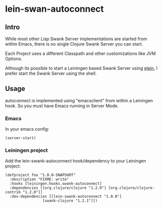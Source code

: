 # lein-swan-autoconnect

## Intro 

While most other Lisp Swank Server implementations are started from
within Emacs, there is no single Clojure Swank Server you can start. 

Each Project uses a different Classpath and other customizations like JVM Options.

Although its possible to start a Leiningen based Swank Server using
[elein](https://github.com/remvee/elein), I prefer start the Swank
Server using the shell.

## Usage

autoconnect is implemented using "emacsclient" from within a Leiningen hook. 
So you must have Emacs running in Server Mode. 

### Emacs 
In your emacs config:

    (server-start)

### Leiningen project 

Add the lein-swank-autoconnect hook/dependency to your Leiningen project:

	(defproject foo "1.0.0-SNAPSHOT"
	  :description "FIXME: write"
	  :hooks [leiningen.hooks.swank-autoconnect]
	  :dependencies [[org.clojure/clojure "1.2.0"] [org.clojure/clojure-contrib "1.2.0"]]
	  :dev-dependencies [[lein-swank-autoconnect "1.0.0"]
          		     [swank-clojure "1.2.1"]])
		     
